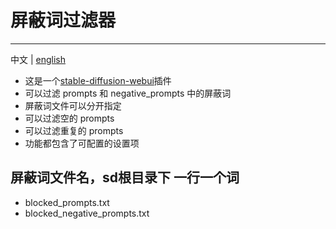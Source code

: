 # 屏蔽词过滤器

---
中文 | [english](readme.en.md)

- 这是一个[stable-diffusion-webui](https://github.com/AUTOMATIC1111/stable-diffusion-webui)插件
- 可以过滤 prompts 和 negative_prompts 中的屏蔽词
- 屏蔽词文件可以分开指定
- 可以过滤空的 prompts
- 可以过滤重复的 prompts
- 功能都包含了可配置的设置项

## 屏蔽词文件名，sd根目录下 一行一个词 

- blocked_prompts.txt
- blocked_negative_prompts.txt